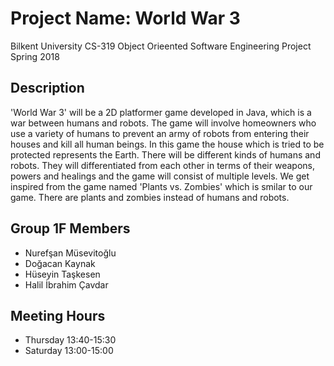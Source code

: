 # Project Name: World War 3
Bilkent University
CS-319 Object Orieented Software Engineering Project
Spring 2018

## Description
'World War 3' will be a 2D platformer game developed in Java, which is a war between humans and robots. The game will involve homeowners who use a variety of humans to prevent an army of robots from entering their houses and kill all human beings. In this game the house which is tried to be protected represents the Earth. There will be different kinds of humans and robots. They will differentiated from each other in terms of their weapons, powers and healings and the game will consist of multiple levels.
We get inspired from the game named 'Plants vs. Zombies' which is smilar to our game. There are plants and zombies instead of humans and robots.

## Group 1F Members
* Nurefşan Müsevitoğlu  
* Doğacan Kaynak  
* Hüseyin Taşkesen  
* Halil İbrahim Çavdar

## Meeting Hours  
* Thursday 13:40-15:30
* Saturday 13:00-15:00

